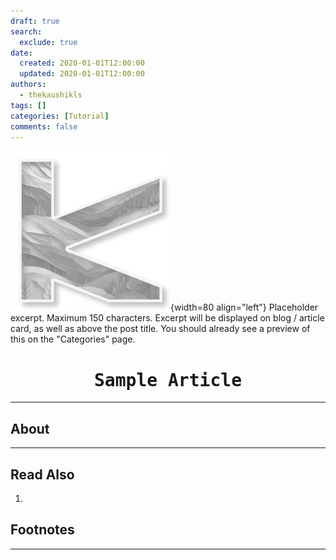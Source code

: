 ```yaml
---
draft: true
search:
  exclude: true
date:
  created: 2020-01-01T12:00:00
  updated: 2020-01-01T12:00:00
authors:
  - thekaushikls
tags: []
categories: [Tutorial]
comments: false
---
```

![](../../resources/Placeholder_256x256.png){width=80 align="left"}
Placeholder excerpt. Maximum 150 characters. Excerpt will be displayed on blog / article card, as well as above the post title. You should already see a preview of this on the "Categories" page.
<!-- more -->
<center><h1><kbd> Sample Article </kbd></h1></center>

---

## About

---
## Read Also
1. 

## Footnotes

---
